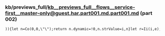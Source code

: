 ### kb/previews_full/kb__previews_full__flows__service-first__master-only@guest.har.part001.md.part001.md (part 002)

```md
)){let n=Co(0,0,\"\");return n.dynamic=!0,n.strValue=i,n}let r=Ii(i,e);return Co(r.duration,r.
```

```
